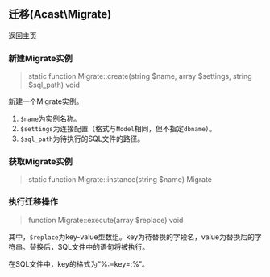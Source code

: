## 迁移(Acast\\Migrate)

[返回主页](../Readme.md)

### 新建Migrate实例

> static function Migrate::create(string $name, array $settings, string $sql_path) void

新建一个Migrate实例。

1. `$name`为实例名称。
2. `$settings`为连接配置（格式与`Model`相同，但不指定`dbname`）。
3. `$sql_path`为待执行的SQL文件的路径。

### 获取Migrate实例

> static function Migrate::instance(string $name) Migrate

### 执行迁移操作

> function Migrate::execute(array $replace) void

其中，`$replace`为key-value型数组。key为待替换的字段名，value为替换后的字符串。替换后，SQL文件中的语句将被执行。

在SQL文件中，key的格式为“%:=key=:%”。